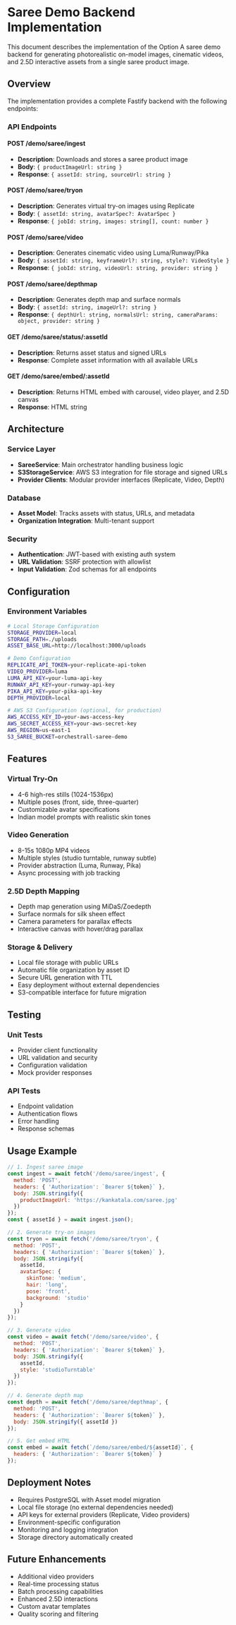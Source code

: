 # Saree Demo Backend Implementation

This document describes the implementation of the Option A saree demo backend for generating photorealistic on-model images, cinematic videos, and 2.5D interactive assets from a single saree product image.

## Overview

The implementation provides a complete Fastify backend with the following endpoints:

### API Endpoints

#### POST /demo/saree/ingest
- **Description**: Downloads and stores a saree product image
- **Body**: `{ productImageUrl: string }`
- **Response**: `{ assetId: string, sourceUrl: string }`

#### POST /demo/saree/tryon
- **Description**: Generates virtual try-on images using Replicate
- **Body**: `{ assetId: string, avatarSpec?: AvatarSpec }`
- **Response**: `{ jobId: string, images: string[], count: number }`

#### POST /demo/saree/video
- **Description**: Generates cinematic video using Luma/Runway/Pika
- **Body**: `{ assetId: string, keyframeUrl?: string, style?: VideoStyle }`
- **Response**: `{ jobId: string, videoUrl: string, provider: string }`

#### POST /demo/saree/depthmap
- **Description**: Generates depth map and surface normals
- **Body**: `{ assetId: string, imageUrl?: string }`
- **Response**: `{ depthUrl: string, normalsUrl: string, cameraParams: object, provider: string }`

#### GET /demo/saree/status/:assetId
- **Description**: Returns asset status and signed URLs
- **Response**: Complete asset information with all available URLs

#### GET /demo/saree/embed/:assetId
- **Description**: Returns HTML embed with carousel, video player, and 2.5D canvas
- **Response**: HTML string

## Architecture

### Service Layer
- **SareeService**: Main orchestrator handling business logic
- **S3StorageService**: AWS S3 integration for file storage and signed URLs
- **Provider Clients**: Modular provider interfaces (Replicate, Video, Depth)

### Database
- **Asset Model**: Tracks assets with status, URLs, and metadata
- **Organization Integration**: Multi-tenant support

### Security
- **Authentication**: JWT-based with existing auth system
- **URL Validation**: SSRF protection with allowlist
- **Input Validation**: Zod schemas for all endpoints

## Configuration

### Environment Variables
```bash
# Local Storage Configuration
STORAGE_PROVIDER=local
STORAGE_PATH=./uploads
ASSET_BASE_URL=http://localhost:3000/uploads

# Demo Configuration
REPLICATE_API_TOKEN=your-replicate-api-token
VIDEO_PROVIDER=luma
LUMA_API_KEY=your-luma-api-key
RUNWAY_API_KEY=your-runway-api-key
PIKA_API_KEY=your-pika-api-key
DEPTH_PROVIDER=local

# AWS S3 Configuration (optional, for production)
AWS_ACCESS_KEY_ID=your-aws-access-key
AWS_SECRET_ACCESS_KEY=your-aws-secret-key
AWS_REGION=us-east-1
S3_SAREE_BUCKET=orchestrall-saree-demo
```

## Features

### Virtual Try-On
- 4-6 high-res stills (1024-1536px)
- Multiple poses (front, side, three-quarter)
- Customizable avatar specifications
- Indian model prompts with realistic skin tones

### Video Generation
- 8-15s 1080p MP4 videos
- Multiple styles (studio turntable, runway subtle)
- Provider abstraction (Luma, Runway, Pika)
- Async processing with job tracking

### 2.5D Depth Mapping
- Depth map generation using MiDaS/Zoedepth
- Surface normals for silk sheen effect
- Camera parameters for parallax effects
- Interactive canvas with hover/drag parallax

### Storage & Delivery
- Local file storage with public URLs
- Automatic file organization by asset ID
- Secure URL generation with TTL
- Easy deployment without external dependencies
- S3-compatible interface for future migration

## Testing

### Unit Tests
- Provider client functionality
- URL validation and security
- Configuration validation
- Mock provider responses

### API Tests
- Endpoint validation
- Authentication flows
- Error handling
- Response schemas

## Usage Example

```javascript
// 1. Ingest saree image
const ingest = await fetch('/demo/saree/ingest', {
  method: 'POST',
  headers: { 'Authorization': `Bearer ${token}` },
  body: JSON.stringify({
    productImageUrl: 'https://kankatala.com/saree.jpg'
  })
});
const { assetId } = await ingest.json();

// 2. Generate try-on images
const tryon = await fetch('/demo/saree/tryon', {
  method: 'POST',
  headers: { 'Authorization': `Bearer ${token}` },
  body: JSON.stringify({
    assetId,
    avatarSpec: {
      skinTone: 'medium',
      hair: 'long',
      pose: 'front',
      background: 'studio'
    }
  })
});

// 3. Generate video
const video = await fetch('/demo/saree/video', {
  method: 'POST',
  headers: { 'Authorization': `Bearer ${token}` },
  body: JSON.stringify({
    assetId,
    style: 'studioTurntable'
  })
});

// 4. Generate depth map
const depth = await fetch('/demo/saree/depthmap', {
  method: 'POST',
  headers: { 'Authorization': `Bearer ${token}` },
  body: JSON.stringify({ assetId })
});

// 5. Get embed HTML
const embed = await fetch(`/demo/saree/embed/${assetId}`, {
  headers: { 'Authorization': `Bearer ${token}` }
});
```

## Deployment Notes

- Requires PostgreSQL with Asset model migration
- Local file storage (no external dependencies needed)
- API keys for external providers (Replicate, Video providers)
- Environment-specific configuration
- Monitoring and logging integration
- Storage directory automatically created

## Future Enhancements

- Additional video providers
- Real-time processing status
- Batch processing capabilities
- Enhanced 2.5D interactions
- Custom avatar templates
- Quality scoring and filtering